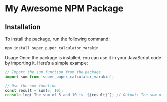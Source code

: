 # My Awesome NPM Package

## Installation

To install the package, run the following command:

```bash
npm install super_puper_calculator_varakin
```

Usage
Once the package is installed, you can use it in your JavaScript code by importing it. Here’s a simple example:

```javascript
// Import the sum function from the package
import sum from 'super_puper_calculator_varakin';

// Use the sum function
const result = sum(5, 10);
console.log(`The sum of 5 and 10 is: ${result}`); // Output: The sum of 5 and 10 is: 15
```
